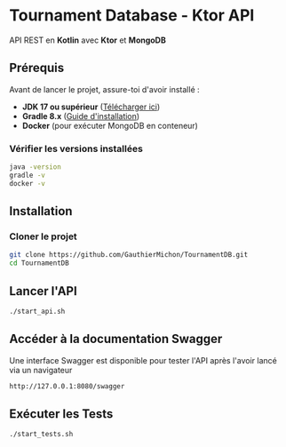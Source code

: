 # Tournament Database - Ktor API

API REST en **Kotlin** avec **Ktor** et **MongoDB**  

## Prérequis

Avant de lancer le projet, assure-toi d'avoir installé :

- **JDK 17 ou supérieur** ([Télécharger ici](https://adoptium.net/))
- **Gradle 8.x** ([Guide d'installation](https://gradle.org/install/))
- **Docker** (pour exécuter MongoDB en conteneur)

### Vérifier les versions installées
```bash
java -version
gradle -v
docker -v
```

## Installation

### Cloner le projet
```bash
git clone https://github.com/GauthierMichon/TournamentDB.git
cd TournamentDB
```

## Lancer l'API

```bash
./start_api.sh
```

## Accéder à la documentation Swagger

Une interface Swagger est disponible pour tester l'API après l'avoir lancé via un navigateur

```bash
http://127.0.0.1:8080/swagger
```

## Exécuter les Tests

```bash
./start_tests.sh
```